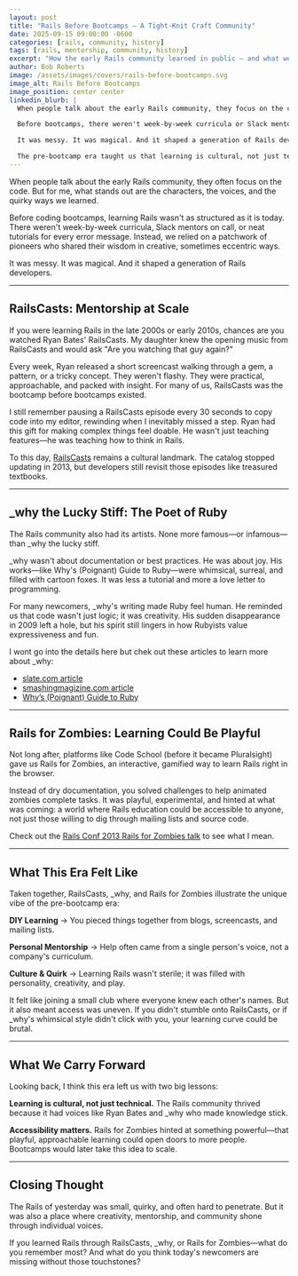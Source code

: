 ```yaml
---
layout: post
title: "Rails Before Bootcamps — A Tight‑Knit Craft Community"
date: 2025-09-15 09:00:00 -0600
categories: [rails, community, history]
tags: [rails, mentorship, community, history]
excerpt: "How the early Rails community learned in public — and what we can bring forward now."
author: Bob Roberts
image: /assets/images/covers/rails-before-bootcamps.svg
image_alt: Rails Before Bootcamps
image_position: center center
linkedin_blurb: |
  When people talk about the early Rails community, they focus on the code. For me, what stands out are the characters and quirky ways we learned.

  Before bootcamps, there weren't week-by-week curricula or Slack mentors. We relied on RailsCasts (Ryan Bates teaching us to think in Rails), _why the lucky stiff (making Ruby feel human with cartoon foxes), and Rails for Zombies (gamified learning in the browser).

  It was messy. It was magical. And it shaped a generation of Rails developers.

  The pre-bootcamp era taught us that learning is cultural, not just technical. What do you remember most from those early days? And what are today's newcomers missing without those touchstones?
---
```


When people talk about the early Rails community, they often focus on the code. But for me, what stands out are the characters, the voices, and the quirky ways we learned.

Before coding bootcamps, learning Rails wasn't as structured as it is today. There weren't week-by-week curricula, Slack mentors on call, or neat tutorials for every error message. Instead, we relied on a patchwork of pioneers who shared their wisdom in creative, sometimes eccentric ways.

It was messy. It was magical. And it shaped a generation of Rails developers.

---

## RailsCasts: Mentorship at Scale

If you were learning Rails in the late 2000s or early 2010s, chances are you watched Ryan Bates' RailsCasts.  My daughter knew the opening music from RailsCasts and would ask "Are you watching that guy again?"

Every week, Ryan released a short screencast walking through a gem, a pattern, or a tricky concept. They weren't flashy. They were practical, approachable, and packed with insight. For many of us, RailsCasts was the bootcamp before bootcamps existed.

I still remember pausing a RailsCasts episode every 30 seconds to copy code into my editor, rewinding when I inevitably missed a step. Ryan had this gift for making complex things feel doable. He wasn't just teaching features—he was teaching how to think in Rails.

To this day, [RailsCasts](http://railscasts.com/) remains a cultural landmark. The catalog stopped updating in 2013, but developers still revisit those episodes like treasured textbooks.

---

## _why the Lucky Stiff: The Poet of Ruby

The Rails community also had its artists. None more famous—or infamous—than _why the lucky stiff.

_why wasn't about documentation or best practices. He was about joy. His works—like Why's (Poignant) Guide to Ruby—were whimsical, surreal, and filled with cartoon foxes. It was less a tutorial and more a love letter to programming.

For many newcomers, _why's writing made Ruby feel human. He reminded us that code wasn't just logic; it was creativity. His sudden disappearance in 2009 left a hole, but his spirit still lingers in how Rubyists value expressiveness and fun.

 I wont go into the details here but chek out these articles to learn more about _why:

- [slate.com article](https://www.slate.com/articles/technology/technology/2012/03/ruby_ruby_on_rails_and__why_the_disappearance_of_one_of_the_world_s_most_beloved_computer_programmers_.html)
- [smashingmagizine.com article](https://www.smashingmagazine.com/2010/05/why-a-tale-of-a-post-modern-genius/)
- [Why’s (Poignant) Guide to Ruby](https://poignant.guide/)

---

## Rails for Zombies: Learning Could Be Playful

Not long after, platforms like Code School (before it became Pluralsight) gave us Rails for Zombies, an interactive, gamified way to learn Rails right in the browser.

Instead of dry documentation, you solved challenges to help animated zombies complete tasks. It was playful, experimental, and hinted at what was coming: a world where Rails education could be accessible to anyone, not just those willing to dig through mailing lists and source code.

Check out the [Rails Conf 2013 Rails for Zombies talk](https://www.youtube.com/watch?v=4Vk4W767lak) to see what I mean.

---

## What This Era Felt Like

Taken together, RailsCasts, _why, and Rails for Zombies illustrate the unique vibe of the pre-bootcamp era:

**DIY Learning** → You pieced things together from blogs, screencasts, and mailing lists.

**Personal Mentorship** → Help often came from a single person's voice, not a company's curriculum.

**Culture & Quirk** → Learning Rails wasn't sterile; it was filled with personality, creativity, and play.

It felt like joining a small club where everyone knew each other's names. But it also meant access was uneven. If you didn't stumble onto RailsCasts, or if _why's whimsical style didn't click with you, your learning curve could be brutal.

---

## What We Carry Forward

Looking back, I think this era left us with two big lessons:

**Learning is cultural, not just technical.** The Rails community thrived because it had voices like Ryan Bates and _why who made knowledge stick.

**Accessibility matters.** Rails for Zombies hinted at something powerful—that playful, approachable learning could open doors to more people. Bootcamps would later take this idea to scale.

---

## Closing Thought

The Rails of yesterday was small, quirky, and often hard to penetrate. But it was also a place where creativity, mentorship, and community shone through individual voices.

If you learned Rails through RailsCasts, _why, or Rails for Zombies—what do you remember most? And what do you think today's newcomers are missing without those touchstones?
